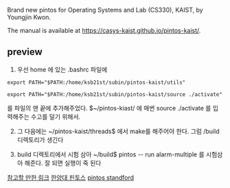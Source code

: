 Brand new pintos for Operating Systems and Lab (CS330), KAIST, by Youngjin Kwon.

The manual is available at https://casys-kaist.github.io/pintos-kaist/.

## preview
1. 우선 home 에 있는 .bashrc 파일에 


`export PATH="$PATH:/home/ksb21st/subin/pintos-kaist/utils"`

`export PATH="$PATH:/home/ksb21st/subin/pintos-kaist/source ./activate"`


를 파일의 맨 끝에 추가해주었다. $~/pintos-kiast/ 에 매번 source ./activate 를 입력해주는 수고를 덜기 위해서.

2. 그 다음에는 ~/pintos-kaist/threads$ 에서 make를 해주어야 한다. 그럼 /build 디렉토리가 생긴다

3. build 디렉토리에서 시험 삼아 ~/build$ pintos -- run alarm-multiple 를 시험삼아 해준다. 잘 되면 실행이 죽 된다

[참고할 만한 링크](https://h2oche.github.io/2019/03/12/pintos-guide/)
[한양대 핀토스](http://esos.hanyang.ac.kr/files/courseware/undergraduate/PINTOS/Pintos_all.pdf)
[pintos standford](https://web.stanford.edu/class/cs140/projects/pintos/pintos.pdf)